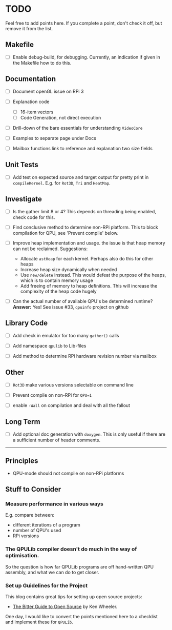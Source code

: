 
# TODO

Feel free to add points here. If you complete a point, don't check it off, but remove it from the list.


## Makefile

- [ ] Enable debug-build, for debugging. Currently, an indication if given in the Makefile how to do this.


## Documentation

- [ ] Document openGL issue on RPi 3
- [ ] Explanation code
  - [ ] 16-item vectors
  - [ ] Code Generation, not direct execution
- [ ] Drill-down of the bare essentials for understanding `VideoCore`
- [ ] Examples to separate page under Docs
- [ ] Mailbox functions link to reference and explanation two size fields


## Unit Tests

- [ ] Add test on expected source and target output for pretty print in `compileKernel`. E.g. for `Rot3D`, `Tri` and `HeatMap`.


## Investigate

- [ ] Is the gather limit 8 or 4? This depends on threading being enabled, check code for this.
- [ ] Find conclusive method to determine non-RPi platform. This to block compilation for QPU, see 'Prevent compile' below.
- [ ] Improve heap implementation and usage. the issue is that heap memory can not be reclaimed. Suggestions:
  - Allocate `astHeap` for each kernel. Perhaps also do this for other heaps
  - Increase heap size dynamically when needed
  - Use `new/delete` instead. This would defeat the purpose of the heaps, which is to contain memory usage
  - Add freeing of memory to heap definitions. This will increase the complexity of the heap code hugely
- [ ] Can the actual number of available QPU's be determined runtime? **Answer:** Yes! See issue #33, `qpuinfo` project on github


## Library Code

- [ ] Add check in emulator for too many `gather()` calls
- [ ] Add namespace `qpulib` to Lib-files
- [ ] Add method to determine RPi hardware revision number  via mailbox


## Other

- [ ] `Rot3D` make various versions selectable on command line
- [ ] Prevent compile on non-RPi for `QPU=1`
- [ ] enable `-Wall` on compilation and deal with all the fallout


## Long Term

- [ ] Add optional doc generation with `doxygen`. This is only useful if there are a sufficient number of header comments.

-----

## Principles

- QPU-mode should not compile on non-RPi platforms


## Stuff to Consider

### Measure performance in various ways

E.g. compare between:

  - different iterations of a program
  - number of QPU's used
  - RPi versions
  
  
### The QPULib compiler doesn't do much in the way of optimisation.

So the question is how far QPULib programs are off hand-written QPU assembly, and what we can do to get closer.


### Set up Guidelines for the Project

This blog contains great tips for setting up open source projects: 

- [The Bitter Guide to Open Source](https://medium.com/@ken_wheeler/a-bitter-guide-to-open-source-a8e3b6a3c1c4) by Ken Wheeler.

One day, I would like to convert the points mentioned here to a checklist and implement these for `QPULib`.
